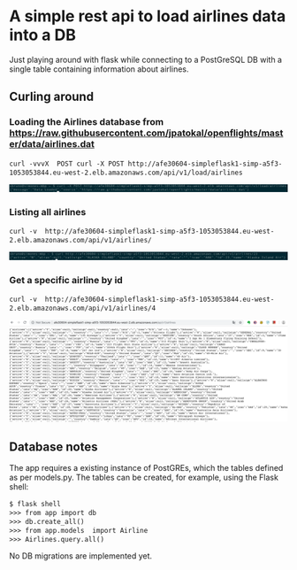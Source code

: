 # A simple rest api to load airlines data into a DB

Just playing around with flask while connecting to a PostGreSQL DB with a single table containing information about airlines.

## Curling around

### Loading the Airlines database from https://raw.githubusercontent.com/jpatokal/openflights/master/data/airlines.dat

    curl -vvvX  POST curl -X POST http://afe30604-simpleflask1-simp-a5f3-1053053844.eu-west-2.elb.amazonaws.com/api/v1/load/airlines
    
![load](load_data.png "load")

    
### Listing all airlines

    curl -v  http://afe30604-simpleflask1-simp-a5f3-1053053844.eu-west-2.elb.amazonaws.com/api/v1/airlines/
   
![get_single_airline](get_single_airline.png "get_single_airline")
   

### Get a specific airline by id

    curl -v  http://afe30604-simpleflask1-simp-a5f3-1053053844.eu-west-2.elb.amazonaws.com/api/v1/airlines/4
    
![get_all_airlines](get_all_airlines.png "get_all_airlines")


## Database notes

The app requires a existing instance of PostGREs, which the tables defined as per models.py.
The tables can be created, for example, using the Flask shell:

    $ flask shell
    >>> from app import db
    >>> db.create_all()
    >>> from app.models  import Airline
    >>> Airlines.query.all()
    
No DB migrations are implemented yet.

